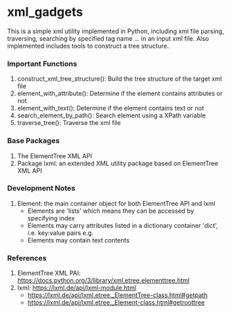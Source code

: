 # xml_gadgets
This is a simple xml utility implemented in Python, including xml file parsing, traversing, searching by specified tag name ... in an input xml file. Also implemented includes tools to construct a tree structure. 

### Important Functions
1. construct_xml_tree_structure(): Build the tree structure of the target xml file 
2. element_with_attribute(): Determine if the element contains attributes or not 
3. element_with_text(): Determine if the element contains text or not 
4. search_element_by_path(): Search element using a XPath variable 
5. traverse_tree(): Traverse the xml file 

### Base Packages
1. The ElementTree XML API
2. Package lxml: an extended XML utility package based on ElementTree XML API

### Development Notes
1. Element: the main container object for both ElementTree API and lxml
   - Elements are 'lists' which means they can be accessed by specifying index
   - Elements may carry attributes listed in a dictionary container 'dict', i.e. key:value pairs
      e.g. <country name="Liechtenstein" continent="Europe">
   - Elements may contain text contents
   
### References
1. ElementTree XML PAI: https://docs.python.org/3/library/xml.etree.elementtree.html
2. lxml: https://lxml.de/api/lxml-module.html
   - https://lxml.de/api/lxml.etree._ElementTree-class.html#getpath
   - https://lxml.de/api/lxml.etree._Element-class.html#getroottree

